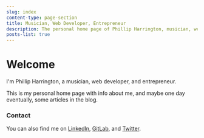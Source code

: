 ```yaml
---
slug: index
content-type: page-section
title: Musician, Web Developer, Entrepreneur
description: The personal home page of Phillip Harrington, musician, web developer, and entrepreneur.
posts-list: true
---
```

<content-responsive-image src="/img/phillip-harrington-typing.jpg" alt="Phillip Harrington" size="third" square brdr home></content-responsive-image>

# Welcome

I'm Phillip Harrington, a <nuxt-link to="/music">musician</nuxt-link>, <nuxt-link to="/work">web developer</nuxt-link>, and entrepreneur.

This is my personal home page with info <nuxt-link to="/about">about me</nuxt-link>, and maybe one day eventually, some articles in the <nuxt-link to="/blog">blog</nuxt-link>.

### Contact

You can also find me on [LinkedIn](https://www.linkedin.com/in/phillipsharring), [GitLab](https://gitlab.com/phillipsharring), and [Twitter](https://twitter.com/phillipsharring).
